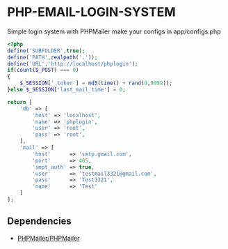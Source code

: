 # PHP-EMAIL-LOGIN-SYSTEM
Simple login system with PHPMailer
make your configs in app/configs.php
```php
<?php
define('SUBFOLDER',true);
define('PATH',realpath('.'));
define('URL','http://localhost/phplogin');
if(count($_POST) === 0)
{
    $_SESSION['_token'] = md5(time() + rand(0,9999));
}else $_SESSION['last_mail_time'] = 0;  

return [
    'db' => [
        'host' => 'localhost',
        'name' => 'phplogin',
        'user' => 'root',
        'pass' => 'root',
    ],
    'mail' => [
        'host'      => 'smtp.gmail.com',
        'port'      => 465,
        'smpt_auth' => true,
        'user'      => 'testmail3321@gmail.com',
        'pass'      => 'Test3321',
        'name'      => 'Test'
    ]
];
```
## Dependencies
- [PHPMailer/PHPMailer](https://github.com/PHPMailer/PHPMailer)
